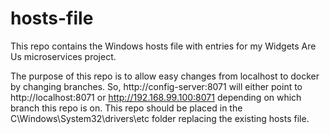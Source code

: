 # hosts-file

This repo contains the Windows hosts file with entries for my Widgets Are Us microservices project.

The purpose of this repo is to allow easy changes from localhost to docker by changing branches.  So, http://config-server:8071 will either point to http://localhost:8071 or http://192.168.99.100:8071 depending on which branch this repo is on.  This repo should be placed in the C\Windows\System32\drivers\etc folder replacing the existing hosts file.
